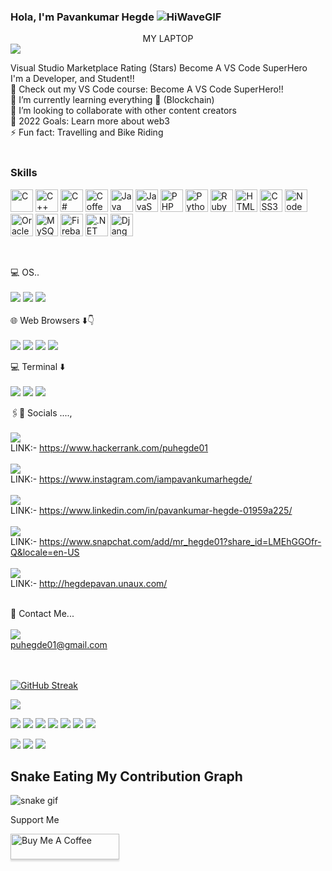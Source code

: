 
### Hola, I'm Pavankumar Hegde ![HiWaveGIF](https://user-images.githubusercontent.com/85627085/180628851-3e83995f-a51b-4e4e-ba45-3f63aafd492c.gif)
<center> MY LAPTOP </center>
<img src="https://img.shields.io/badge/asus%20laptop-000000?style=for-the-badge&logo=asus&logoColor=white">


Visual Studio Marketplace Rating (Stars) Become A VS Code SuperHero
<br>
I'm a Developer, and Student!! <br>
🔭 Check out my VS Code course: Become A VS Code SuperHero!! <br>
🌱 I’m currently learning everything 🤣 (Blockchain) <br>
👯 I’m looking to collaborate with other content creators <br>
🥅 2022 Goals: Learn more about web3 <br>
⚡ Fun fact: Travelling and Bike Riding <br>
<br>
### Skills <br>

<p align="left">
<a href="https://docs.microsoft.com/en-us/cpp/?view=msvc-170" target="_blank" rel="noreferrer"><img src="https://raw.githubusercontent.com/danielcranney/readme-generator/main/public/icons/skills/c-colored.svg" width="36" height="36" alt="C" /></a>
<a href="https://docs.microsoft.com/en-us/cpp/?view=msvc-170" target="_blank" rel="noreferrer"><img src="https://raw.githubusercontent.com/danielcranney/readme-generator/main/public/icons/skills/cplusplus-colored.svg" width="36" height="36" alt="C++" /></a>
<a href="https://docs.microsoft.com/en-us/dotnet/csharp/" target="_blank" rel="noreferrer"><img src="https://raw.githubusercontent.com/danielcranney/readme-generator/main/public/icons/skills/csharp-colored.svg" width="36" height="36" alt="C#" /></a>
<a href="https://coffeescript.org/" target="_blank" rel="noreferrer"><img src="https://raw.githubusercontent.com/danielcranney/readme-generator/main/public/icons/skills/coffeescript-colored.svg" width="36" height="36" alt="Coffeescript" /></a>
<a href="https://www.oracle.com/java/" target="_blank" rel="noreferrer"><img src="https://raw.githubusercontent.com/danielcranney/readme-generator/main/public/icons/skills/java-colored.svg" width="36" height="36" alt="Java" /></a>
<a href="https://developer.mozilla.org/en-US/docs/Web/JavaScript" target="_blank" rel="noreferrer"><img src="https://raw.githubusercontent.com/danielcranney/readme-generator/main/public/icons/skills/javascript-colored.svg" width="36" height="36" alt="JavaScript" /></a>
<a href="https://www.php.net/" target="_blank" rel="noreferrer"><img src="https://raw.githubusercontent.com/danielcranney/readme-generator/main/public/icons/skills/php-colored.svg" width="36" height="36" alt="PHP" /></a>
<a href="https://www.python.org/" target="_blank" rel="noreferrer"><img src="https://raw.githubusercontent.com/danielcranney/readme-generator/main/public/icons/skills/python-colored.svg" width="36" height="36" alt="Python" /></a>
<a href="https://www.ruby-lang.org/en/" target="_blank" rel="noreferrer"><img src="https://raw.githubusercontent.com/danielcranney/readme-generator/main/public/icons/skills/ruby-colored.svg" width="36" height="36" alt="Ruby" /></a>
<a href="https://developer.mozilla.org/en-US/docs/Glossary/HTML5" target="_blank" rel="noreferrer"><img src="https://raw.githubusercontent.com/danielcranney/readme-generator/main/public/icons/skills/html5-colored.svg" width="36" height="36" alt="HTML5" /></a>
<a href="https://www.w3.org/TR/CSS/#css" target="_blank" rel="noreferrer"><img src="https://raw.githubusercontent.com/danielcranney/readme-generator/main/public/icons/skills/css3-colored.svg" width="36" height="36" alt="CSS3" /></a>
<a href="https://nodejs.org/en/" target="_blank" rel="noreferrer"><img src="https://raw.githubusercontent.com/danielcranney/readme-generator/main/public/icons/skills/nodejs-colored.svg" width="36" height="36" alt="NodeJS" /></a>
<a href="https://www.oracle.com/uk/index.html" target="_blank" rel="noreferrer"><img src="https://raw.githubusercontent.com/danielcranney/readme-generator/main/public/icons/skills/oracle-colored.svg" width="36" height="36" alt="Oracle" /></a>
<a href="https://www.mysql.com/" target="_blank" rel="noreferrer"><img src="https://raw.githubusercontent.com/danielcranney/readme-generator/main/public/icons/skills/mysql-colored.svg" width="36" height="36" alt="MySQL" /></a>
<a href="https://firebase.google.com/" target="_blank" rel="noreferrer"><img src="https://raw.githubusercontent.com/danielcranney/readme-generator/main/public/icons/skills/firebase-colored.svg" width="36" height="36" alt="Firebase" /></a>
<a href="https://dotnet.microsoft.com/en-us/" target="_blank" rel="noreferrer"><img src="https://raw.githubusercontent.com/danielcranney/readme-generator/main/public/icons/skills/dot-net-colored.svg" width="36" height="36" alt=".NET" /></a>
<a href="https://www.djangoproject.com/" target="_blank" rel="noreferrer"><img src="https://raw.githubusercontent.com/danielcranney/readme-generator/main/public/icons/skills/django-colored.svg" width="36" height="36" alt="Django" /></a>
</p>
<br>

💻 OS..<br>
<br>
<img src="https://img.shields.io/badge/Windows-0078D6?style=for-the-badge&logo=windows&logoColor=white"> <img src="https://img.shields.io/badge/Linux-FCC624?style=for-the-badge&logo=linux&logoColor=black"> <img src="https://img.shields.io/badge/Ubuntu-E95420?style=for-the-badge&logo=ubuntu&logoColor=white"> <br>
<br>
🌐 Web Browsers ⬇️👇 <br>
<br>
<img src="https://img.shields.io/badge/Brave-FF1B2D?style=for-the-badge&logo=Brave&logoColor=white"> <img src="https://img.shields.io/badge/Firefox_Browser-FF7139?style=for-the-badge&logo=Firefox-Browser&logoColor=white"> <img src="https://img.shields.io/badge/Google_chrome-4285F4?style=for-the-badge&logo=Google-chrome&logoColor=white"> <img src="https://img.shields.io/badge/Microsoft_Edge-0078D7?style=for-the-badge&logo=Microsoft-edge&logoColor=white"> <br>

💻 Terminal ⬇️ <br>
<br>
<img src="https://img.shields.io/badge/GIT-E44C30?style=for-the-badge&logo=git&logoColor=white"> <img src="https://img.shields.io/badge/windows%20terminal-4D4D4D?style=for-the-badge&logo=windows%20terminal&logoColor=white"> <img src="https://img.shields.io/badge/powershell-5391FE?style=for-the-badge&logo=powershell&logoColor=white"> <br>

🖇👨 Socials ....,<br>
<br>
 <img src="https://img.shields.io/badge/-Hackerrank-2EC866?style=for-the-badge&logo=HackerRank&logoColor=white'"> <br>
 LINK:- https://www.hackerrank.com/puhegde01  <br>
 <br>
 <img src="https://img.shields.io/badge/Instagram-E4405F?style=for-the-badge&logo=instagram&logoColor=white"> <br>
 LINK:- https://www.instagram.com/iampavankumarhegde/  <br>
 <br>
 <img src="https://img.shields.io/badge/LinkedIn-0077B5?style=for-the-badge&logo=linkedin&logoColor=white"> <br>
 LINK:- https://www.linkedin.com/in/pavankumar-hegde-01959a225/ <br>
 <br>
 <img src="https://img.shields.io/badge/Snapchat-FFFC00?style=for-the-badge&logo=snapchat&logoColor=white"> <br>
 LINK:- https://www.snapchat.com/add/mr_hegde01?share_id=LMEhGGOfr-Q&locale=en-US <br>
 <br>
 <img src="https://img.shields.io/badge/Wordpress-21759B?style=for-the-badge&logo=wordpress&logoColor=white"> <br>
 LINK:- http://hegdepavan.unaux.com/ <br>
 <br>
 
 📱 Contact Me...<br>
 <br>
 <img src="https://img.shields.io/badge/Gmail-D14836?style=for-the-badge&logo=gmail&logoColor=white"> <br>
 puhegde01@gmail.com <br> 
 <br>
 <br>
    

[![GitHub Streak](http://github-readme-streak-stats.herokuapp.com?user=Pavankumar-Hegde&theme=hacker&hide_border=true)](https://git.io/streak-stats)

<img src="https://github-readme-stats.vercel.app/api?username=Pavankumar-Hegde&&show_icons=true&title_color=ffffff&icon_color=bb2acf&text_color=daf7dc&bg_color=151515">

<img src="https://img.shields.io/badge/-HTML-e24f26?logo=html5&logoColor=aff"> <img src="https://img.shields.io/badge/-CSS-e34i26?logo=css5&logoColor=bff"> <img src="https://img.shields.io/badge/-C++-e34f56?logo=c++5&logoColor=cff"> <img src="https://img.shields.io/badge/-SHELL-e74f26?logo=shell5&logoColor=fff"> <img src="https://img.shields.io/badge/-RUBY-e34f06?logo=ruby5&logoColor=fff"> <img src="https://img.shields.io/badge/-C-e34f55?logo=c5&logoColor=fff"> <img src="https://img.shields.io/badge/-JAVASCRIPT-e88f26?logo=javascript5&logoColor=fff">


<img src="https://github-readme-stats.vercel.app/api/top-langs/?username=Pavankumar-Hegde&show_icons=true&theme=radical">

<img src="https://github-profile-summary-cards.vercel.app/api/cards/profile-details?username=Pavankumar-Hegde&theme=vue">

<img src="https://activity-graph.herokuapp.com/graph?username=Pavankumar-Hegde&theme=minimal"> 
<br>


## Snake Eating My Contribution Graph
![snake gif](https://github.com/Pavankumar-Hegde/Pavankumar-Hegde/blob/output/github-contribution-grid-snake.gif)


Support Me <br>

<a href="https://www.buymeacoffee.com/PavankumarHegde" target="Pavankumar-Hegde"><img src="https://www.buymeacoffee.com/assets/img/custom_images/orange_img.png" alt="Buy Me A Coffee" style="height: 41px !important;width: 174px !important;box-shadow: 0px 3px 2px 0px rgba(190, 190, 190, 0.5) !important;-webkit-box-shadow: 0px 3px 2px 0px rgba(190, 190, 190, 0.5) !important;" ></a>


